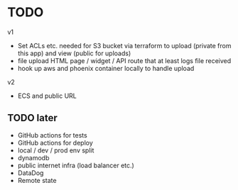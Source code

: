 # TODO

v1

* Set ACLs etc. needed for S3 bucket via terraform to upload (private from this app) and view (public for uploads)
* file upload HTML page / widget / API route that at least logs file received 
* hook up aws and phoenix container locally to handle upload 

v2 

* ECS and public URL 

## TODO later

* GitHub actions for tests
* GitHub actions for deploy
* local / dev / prod env split 
* dynamodb
* public internet infra (load balancer etc.)
* DataDog 
* Remote state 
